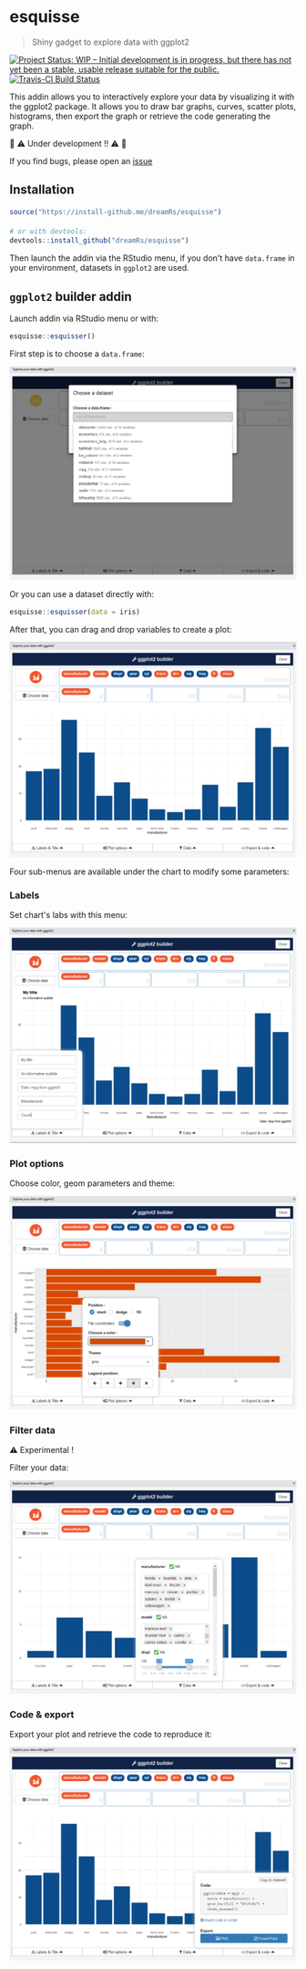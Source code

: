 # esquisse

> Shiny gadget to explore data with ggplot2

[![Project Status: WIP – Initial development is in progress, but there has not yet been a stable, usable release suitable for the public.](http://www.repostatus.org/badges/latest/wip.svg)](http://www.repostatus.org/#wip)
[![Travis-CI Build Status](https://travis-ci.org/dreamRs/esquisse.svg?branch=master)](https://travis-ci.org/dreamRs/esquisse)


This addin allows you to interactively explore your data by visualizing it with the ggplot2 package. It allows you to draw bar graphs, curves, scatter plots, histograms, then export the graph or retrieve the code generating the graph.

:construction: :warning: Under development !! :warning: :construction:

If you find bugs, please open an [issue](https://github.com/dreamRs/esquisse/issues)


## Installation

```r
source("https://install-github.me/dreamRs/esquisse")

# or with devtools:
devtools::install_github("dreamRs/esquisse")
```

Then launch the addin via the RStudio menu, if you don't have `data.frame` in your environment, datasets in `ggplot2` are used.



## `ggplot2` builder addin

Launch addin via RStudio menu or with:

```r
esquisse::esquisser()
```

First step is to choose a `data.frame`:

![](img/esquisse_0.png)


Or you can use a dataset directly with:

```r
esquisse::esquisser(data = iris)
```


After that, you can drag and drop variables to create a plot:

![](img/esquisse_1.png)


Four sub-menus are available under the chart to modify some parameters:

### Labels

Set chart's labs with this menu:

![](img/esquisse_labs.png)


### Plot options

Choose color, geom parameters and theme:

![](img/esquisse_plotoptions.png)


### Filter data

:warning: Experimental !

Filter your data:

![](img/esquisse_filters.png)


### Code & export

Export your plot and retrieve the code to reproduce it:

![](img/esquisse_code.png)





